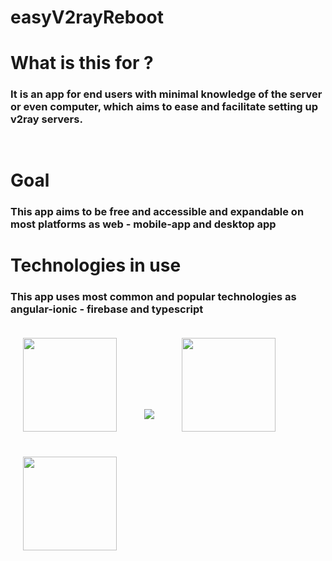 # easyV2rayReboot
# What is this for ?
###  It is an app for end users with minimal knowledge of the server or even computer, which aims to ease and facilitate setting up v2ray servers.
<img src="https://media-upload.net/uploads/VBDYmMjv7q54.gif"  width="15rem">

# Goal
### This app aims to be free and accessible and expandable on most platforms as web - mobile-app and desktop app

# Technologies in use
### This app uses most common and popular technologies as angular-ionic - firebase and typescript
<div style="display:row;">
  <img src="https://pbs.twimg.com/tweet_video_thumb/F-RQI8xWIAAtKc0.jpg"  width="150" style="margin:20;">
<img src="https://encrypted-tbn0.gstatic.com/images?q=tbn:ANd9GcSplRO58DVk5xfzLcaJfeXBEb6ByOHA_f_5dQ&s"  style="margin:20;">
<img src="https://firebase.google.com/static/images/brand-guidelines/logo-vertical.png"  width="150" style="margin:20;">
<img src="https://static-00.iconduck.com/assets.00/typescript-icon-icon-1024x1024-vh3pfez8.png"  width="150" style="margin:20;">
</div>


